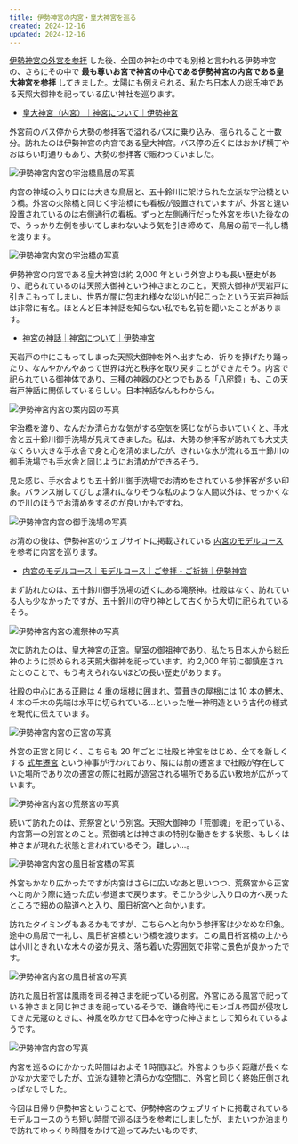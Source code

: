 ```yaml
---
title: 伊勢神宮の内宮・皇大神宮を巡る
created: 2024-12-16
updated: 2024-12-16
---
```


[伊勢神宮の外宮を参拝](/blog/20241216/) した後、全国の神社の中でも別格と言われる伊勢神宮の、さらにその中で **最も尊いお宮で神宮の中心である伊勢神宮の内宮である皇大神宮を参拝** してきました。太陽にも例えられる、私たち日本人の総氏神である天照大御神を祀っている広い神社を巡ります。

- [皇大神宮（内宮）｜神宮について｜伊勢神宮](https://www.isejingu.or.jp/about/naiku/)

外宮前のバス停から大勢の参拝客で溢れるバスに乗り込み、揺られること十数分。訪れたのは伊勢神宮の内宮である皇大神宮。バス停の近くにはおかげ横丁やおはらい町通りもあり、大勢の参拝客で賑わっていました。

![伊勢神宮内宮の宇治橋鳥居の写真](ad47e33c-c826-4560-f304-08684e544c00)

内宮の神域の入り口には大きな鳥居と、五十鈴川に架けられた立派な宇治橋という橋。外宮の火除橋と同じく宇治橋にも看板が設置されていますが、外宮と違い設置されているのは右側通行の看板。ずっと左側通行だった外宮を歩いた後なので、うっかり左側を歩いてしまわないよう気を引き締めて、鳥居の前で一礼し橋を渡ります。

![伊勢神宮内宮の宇治橋の写真](808ea01c-1be4-4e31-1512-7dae92b07b00)

伊勢神宮の内宮である皇大神宮は約 2,000 年という外宮よりも長い歴史があり、祀られているのは天照大御神という神さまとのこと。天照大御神が天岩戸に引きこもってしまい、世界が闇に包まれ様々な災いが起こったという天岩戸神話は非常に有名。ほとんど日本神話を知らない私でも名前を聞いたことがあります。

- [神宮の神話｜神宮について｜伊勢神宮](https://www.isejingu.or.jp/about/mythology/index.html)

天岩戸の中にこもってしまった天照大御神を外へ出すため、祈りを捧げたり踊ったり、なんやかんやあって世界は光と秩序を取り戻すことができたそう。内宮で祀られている御神体であり、三種の神器のひとつでもある「八咫鏡」も、この天岩戸神話に関係しているらしい。日本神話なんもわからん。

![伊勢神宮内宮の案内図の写真](b6736de1-4f71-49bc-adbe-1ac49d84ab00)

宇治橋を渡り、なんだか清らかな気がする空気を感じながら歩いていくと、手水舎と五十鈴川御手洗場が見えてきました。私は、大勢の参拝客が訪れても大丈夫なくらい大きな手水舎で身と心を清めましたが、きれいな水が流れる五十鈴川の御手洗場でも手水舎と同じようにお清めができるそう。

見た感じ、手水舎よりも五十鈴川御手洗場でお清めをされている参拝客が多い印象。バランス崩してびしょ濡れになりそうな私のような人間以外は、せっかくなので川のほうでお清めをするのが良いかもですね。

![伊勢神宮内宮の御手洗場の写真](4c6b51c0-b1a9-4d08-7c5e-b49b36a94700)

お清めの後は、伊勢神宮のウェブサイトに掲載されている [内宮のモデルコース](https://www.isejingu.or.jp/visit/course/naiku.html) を参考に内宮を巡ります。

- [内宮のモデルコース｜モデルコース｜ご参拝・ご祈祷｜伊勢神宮](https://www.isejingu.or.jp/visit/course/naiku.html)

まず訪れたのは、五十鈴川御手洗場の近くにある滝祭神。社殿はなく、訪れている人も少なかったですが、五十鈴川の守り神として古くから大切に祀られているそう。

![伊勢神宮内宮の瀧祭神の写真](0d7bedca-5352-4257-dd55-bfad69aae400)

次に訪れたのは、皇大神宮の正宮。皇室の御祖神であり、私たち日本人から総氏神のように崇められる天照大御神を祀っています。約 2,000 年前に御鎮座されたとのことで、もう考えられないほどの長い歴史があります。

社殿の中心にある正殿は 4 重の垣根に囲まれ、萱葺きの屋根には 10 本の鰹木、4 本の千木の先端は水平に切られている…といった唯一神明造という古代の様式を現代に伝えています。

![伊勢神宮内宮の正宮の写真](435ed12e-55d8-4763-0263-ef30ccb39200)

外宮の正宮と同じく、こちらも 20 年ごとに社殿と神宝をはじめ、全てを新しくする [式年遷宮](https://www.isejingu.or.jp/sengu/index.html) という神事が行われており、隣には前の遷宮まで社殿が存在していた場所であり次の遷宮の際に社殿が造営される場所である広い敷地が広がっています。

![伊勢神宮内宮の荒祭宮の写真](aac6be9c-ae86-4258-baf4-64e21b73ec00)

続いて訪れたのは、荒祭宮という別宮。天照大御神の「荒御魂」を祀っている、内宮第一の別宮とのこと。荒御魂とは神さまの特別な働きをする状態、もしくは神さまが現れた状態と言われているそう。難しい…。

![伊勢神宮内宮の風日祈宮橋の写真](cc4f9e49-6fd3-4e66-cb52-c76996850b00)

外宮もかなり広かったですが内宮はさらに広いなあと思いつつ、荒祭宮から正宮へと向かう際に通った広い参道まで戻ります。そこから少し入り口の方へ戻ったところで細めの脇道へと入り、⾵⽇祈宮へと向かいます。

訪れたタイミングもあるかもですが、こちらへと向かう参拝客は少なめな印象。途中の鳥居で一礼し、風日祈宮橋という橋を渡ります。この風日祈宮橋の上からは小川ときれいな木々の姿が見え、落ち着いた雰囲気で非常に景色が良かったです。

![伊勢神宮内宮の⾵⽇祈宮の写真](dddf4a34-ab5f-4aec-2492-50f9081f1f00)

訪れた⾵⽇祈宮は風雨を司る神さまを祀っている別宮。外宮にある風宮で祀っている神さまと同じ神さまを祀っているそうで、鎌倉時代にモンゴル帝国が侵攻してきた元寇のときに、神風を吹かせて日本を守った神さまとして知られているようです。

![伊勢神宮内宮の写真](b437d5eb-f818-4288-1b63-12671216ad00)

内宮を巡るのにかかった時間はおよそ 1 時間ほど。外宮よりも歩く距離が長くなかなか大変でしたが、立派な建物と清らかな空間に、外宮と同じく終始圧倒されっぱなしでした。

今回は日帰り伊勢神宮ということで、伊勢神宮のウェブサイトに掲載されているモデルコースのうち短い時間で巡るほうを参考にしましたが、またいつか泊まりで訪れてゆっくり時間をかけて巡ってみたいものです。
